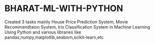 # BHARAT-ML-WITH-PYTHON
Created 3 tasks mainly House Price Prediction System, Movie Recommendtaion System, Iris Classification System in Machine Learning Using Python and various libraries like pandas,numpy,matplotlib,seaborn,scikit-learn,etc
